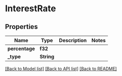 # InterestRate

## Properties

Name | Type | Description | Notes
------------ | ------------- | ------------- | -------------
**percentage** | **f32** |  | 
**_type** | **String** |  | 

[[Back to Model list]](../README.md#documentation-for-models) [[Back to API list]](../README.md#documentation-for-api-endpoints) [[Back to README]](../README.md)


